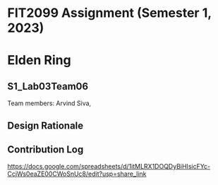 # FIT2099 Assignment (Semester 1, 2023)
# Elden Ring

## S1_Lab03Team06
Team members: Arvind Siva, 

## Design Rationale

## Contribution Log
https://docs.google.com/spreadsheets/d/1itMLRX1DOQDyBiHIsicFYc-CcjWs0eaZE00CWoSnUc8/edit?usp=share_link
